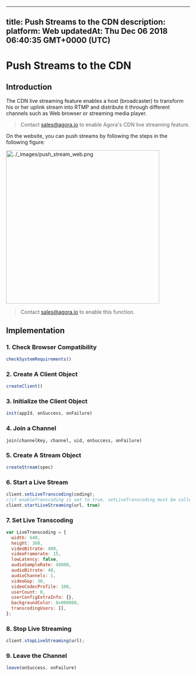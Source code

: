 
---
title: Push Streams to the CDN
description: 
platform: Web
updatedAt: Thu Dec 06 2018 06:40:35 GMT+0000 (UTC)
---
# Push Streams to the CDN
## Introduction

The CDN live streaming feature enables a host (broadcaster) to transform his or her uplink stream into RTMP and distribute it through different channels such as Web browser or streaming media player. 

> Contact sales@agora.io to enable Agora's CDN live streaming feature. 

On the website, you can push streams by following the steps in the following figure:

<img alt="../_images/push_stream_web.png" src="https://web-cdn.agora.io/docs-files/en/push_stream_web.png" style="width: 420px;"/>

> Contact [sales@agora.io](mailto:sales@agora.io) to enable this function.

## Implementation

### 1. Check Browser Compatibility

```javascript
checkSystemRequirements()
```

### 2. Create A Client Object

```javascript
createClient()
```

### 3. Initialize the Client Object

```javascript
init(appId, onSuccess, onFailure)
```

### 4. Join a Channel

```
join(channelKey, channel, uid, onSuccess, onFailure)
```

### 5. Create A Stream Object

```javascript
createStream(spec)
```

### 6. Start a Live Stream

```javascript
client.setLiveTranscoding(coding);
//if enableTranscoding is set to true, setLiveTranscoding must be called before _startLiveStreaming
client.startLiveStreaming(url, true)
```

### 7. Set Live Transcoding

```javascript
var LiveTranscoding = {
  width: 640,
  height: 360,
  videoBitrate: 400,
  videoFramerate: 15,
  lowLatency: false,
  audioSampleRate: 48000,
  audioBitrate: 48,
  audioChannels: 1,
  videoGop: 30,
  videoCodecProfile: 100,
  userCount: 0,
  userConfigExtraInfo: {},
  backgroundColor: 0x000000,
  transcodingUsers: [],
};
```

### 8. Stop Live Streaming

```javascript
client.stopLiveStreaming(url);
```

### 9. Leave the Channel

```javascript
leave(onSuccess, onFailure)
```
